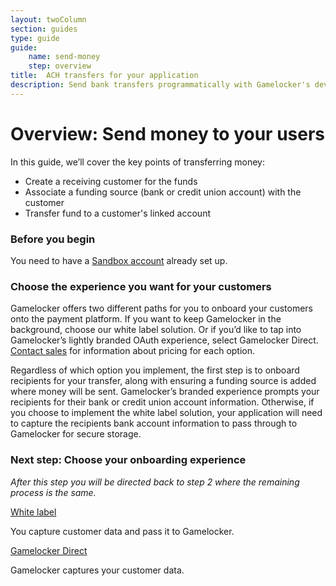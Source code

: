 ```yaml
---
layout: twoColumn
section: guides
type: guide
guide:
    name: send-money
    step: overview
title:  ACH transfers for your application
description: Send bank transfers programmatically with Gamelocker's developer API.
---
```


# Overview: Send money to your users

In this guide, we’ll cover the key points of transferring money:


- Create a receiving customer for the funds
- Associate a funding source (bank or credit union account) with the customer
- Transfer fund to a customer's linked account

### Before you begin

You need to have a [Sandbox account](/guides/sandbox-setup) already set up.

### Choose the experience you want for your customers

Gamelocker offers two different paths for you to onboard your customers onto the payment platform. If you want to keep Gamelocker in the background, choose our white label solution. Or if you’d like to tap into Gamelocker’s lightly branded OAuth experience, select Gamelocker Direct. [Contact sales](https://www.gamelocker.app/contact) for information about pricing for each option.

Regardless of which option you implement, the first step is to onboard recipients for your transfer, along with ensuring a funding source is added where money will be sent. Gamelocker’s branded experience prompts your recipients for their bank or credit union account information. Otherwise, if you choose to implement the white label solution, your application will need to capture the recipients bank account information to pass through to Gamelocker for secure storage.

### Next step: Choose your onboarding experience

*After this step you will be directed back to step 2 where the remaining process is the same.*
<nav class="decision-nav">
    <div>
        <a href="01-white-label-onboarding.html">
            <div class="icon-decision-nav-white-label"></div>
            White label
        </a>
        <p>You capture customer data and pass it to Gamelocker.</p>
    </div>
    <div>
        <a href="01-direct-onboarding.html">
            <div class="icon-decision-nav-direct"></div>
            Gamelocker Direct
        </a>
        <p>Gamelocker captures your customer data.</p>
    </div>
</nav>
